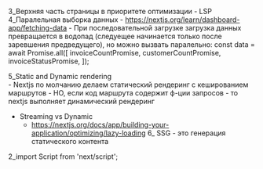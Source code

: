 3_Верхняя часть страницы в приоритете оптимизации - LSP
4_Паралельная выборка данных - https://nextjs.org/learn/dashboard-app/fetching-data
    - При последовательной загрузке загрузка данных превращается в водопад (следуещее начинается только после заревшения предведущего), но можно вызвать паралельно:
        const data = await Promise.all([
        invoiceCountPromise,
        customerCountPromise,
        invoiceStatusPromise,
        ]);

5_Static and Dynamic rendering  
    - Nextjs по молчанию делаем статический рендеринг с кешированием маршрутов
    - НО, если код маршрута содержит ф-ции запросов - то nextjs выполняет динамический рендеринг
- Streaming vs Dynamic
    - https://nextjs.org/docs/app/building-your-application/optimizing/lazy-loading
6_ SSG - это генерация статического контента

2_import Script from 'next/script';
    <Script src="https://example.com/third-party.js" strategy="lazyOnload" />
